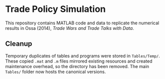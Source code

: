 # Trade Policy Simulation

This repository contains MATLAB code and data to replicate the numerical results in
Ossa (2014), *Trade Wars and Trade Talks with Data*.

## Cleanup

Temporary duplicates of tables and programs were stored in `Tables/Temp/`.
These copied `.mat` and `.m` files mirrored existing resources and created
maintenance overhead, so the directory has been removed. The main `Tables/`
folder now hosts the canonical versions.
